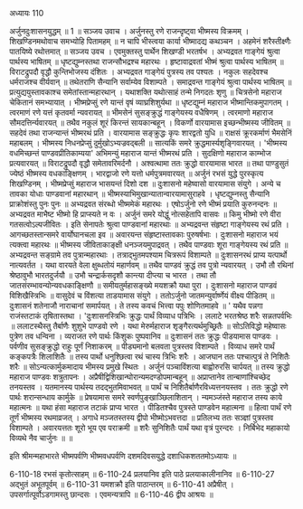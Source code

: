 अध्यायः 110

अर्जुनदुःशासनयुद्धम् ॥ 1 ॥
सञ्जय उवाच ।
अर्जुनस्तु रणे राजन्दृष्ट्वा भीष्मस्य विक्रमम् ।
शिखण्डिनमथोवाच समभ्योहि पितामहम् ॥
न चापि भीस्त्वया कार्या भीष्मादद्य कथञ्चन ।
अहमेनं शरैस्तीक्ष्णैः पातयिष्ये रथोत्तमात् ॥
सञ्जय उवच ।
एवमुक्तस्तु पार्थेन शिखण्डी भरतर्षभ ।
अभ्यद्रवत गाङ्गेयं श्रुत्वा पार्थस्य भाषितम् ॥
धृष्टद्युम्नस्तथा राजन्सौभद्रश्च महारथः ।
हृष्टावाद्रवतां भीष्मं श्रुत्वा पार्थस्य भाषितम् ॥
विराटद्रुपदौ वृद्धौ कुन्तिभोजस्य दंशितः ।
अभ्यद्रवत गाङ्गेयं पुत्रस्य तव पश्यतः ।
नकुलः सहदेवश्च धर्मराजश्च वीर्यवान् ॥
तथेतराणि सैन्यानि सर्वाम्येव विशाम्पते ।
समाद्रवन्त गाङ्गेयं श्रुत्वा पार्थस्य भाषितम् ॥
प्रत्युद्ययुस्तावकाश्च समेतांस्तान्महारथान् ।
यथाशक्ति यथोत्साहं तन्मे निगदतः शृणु ॥
चित्रसेनो महाराज चेकितानं समभ्यायात् ।
भीष्मप्रेप्सुं रणे यान्तं वृषं व्याघ्रशिशुर्यथा ॥
धृष्टद्युम्नं महाराज भीष्मान्तिकमुपागतम् ।
त्वरमाणं रणे यत्तं कृतवर्मा न्यवरायत् ॥
भीमसेनं सुसङ्क्रुद्धं गाङ्गेयस्य वधैषिणम् ।
त्वरमाणो महाराज सौमदत्तिर्न्यवारयत् ॥
तथैव नकुलं शूरं किरन्तं सायकान्बहून् ।
विकर्णो वारयामास इच्छन्भीष्मस्य जीवितम् ॥
सहदेवं तथा राजन्यान्तं भीष्मरथं प्रति ।
वारयामास सङ्क्रुद्धः कृपः शारद्वतो युधि ॥
राक्षसं क्रूरकर्माणं भैमसेनिं महाबलम् ।
भीष्मस्य निधनप्रेप्सुं दुर्मुखोऽभ्यज्रवद्बली ॥
सात्यकिं समरे क्रुद्धमार्स्यशृङ्गिवारयत् ।
\'भीष्मस्य वधमिच्छन्तं पाण्डवप्रीतिकाम्यया\'
अभिमन्युं महाराज यान्तं भीष्मरथं प्रति ।
सुदक्षिणो महाराज काम्भोज प्रत्यवारयत् ॥
विराटद्रुपदौ वृद्धौ समेतावरिमर्दनौ ।
अश्वत्थामा ततः क्रुद्धो वारयामास भारत ॥
तथा पाण्डुसुतं ज्येष्ठं भीष्मस्य वधकाङ्क्षिणम् ।
भारद्वाजो रणे यत्तो धर्मपुत्रमवारयत् ॥
अर्जुनं रभसं युद्धे पुरस्कृत्य शिखण्डिनम् ।
भीष्मप्रेप्सुं महाराज भासयन्तं दिशो दश ॥
दुःशासनो महेष्वासो वारयामास संयुगे ।
अन्ये च तावका योधाः पाण्डवानां महारथान् ॥
भीष्मस्याभिमुखान्यातान्वारयामासुराहवे ।
धृष्टद्युम्नस्तु सैन्यानि प्राक्रोशंस्तु पुनः पुनः ॥
अभ्यद्रवत संरब्धो भीष्ममेकं महारथः ।
एषोऽर्जुनो रणे भीष्मं प्रयाति कुरुनन्दनः ॥
अभ्यद्रवत माभैष्ट भीष्मो हि प्राप्स्यते न वः ।
अर्जुनं समरे योद्धुं नोत्सहेतापि वासवः ॥
किमु भीष्मो रणे वीरा गतसत्वोऽल्पजीवितः ।
इति सेनापतेः श्रुत्वा पाण्डवानां महारथाः ॥
अभ्यद्रवन्त संहृष्टा गाङ्गेयस्य रथं प्रति ।
आगच्छतस्तान्समरे वार्योघानचला इव ॥
अवारयन्त संहृष्टास्तावकाः पुरुषर्षभाः ।
दुःशासनो महाराज भयं त्यक्त्वा महारथः ॥
भीष्मस्य जीविताकाङ्क्षी धनञ्जयमुपाद्रवत् । 
तथैव पाण्डवाः शूरा गाङ्गेयस्य रथं प्रति ॥
अभ्यद्रवन्त सङ्ग्रामे तव पुत्रान्महारथाः ।
तत्राद्भुतमपश्याम चित्ररूपं विशाम्पते ॥
दुःशासनरथं प्राप्य यत्पार्थो नात्यवर्तत ।
यथा वारयते वेला क्षुब्धतोयं महार्णवम् ॥
तथैव पाण्डवं क्रुद्धं तव पुत्रो न्यवारयत् ।
उभौ तौ रथिनां श्रेष्ठावुभौ भारतदुर्जयौ ॥
उभौ चन्द्रार्कसदृशौ कान्त्या दीप्त्या च भारत ।
तथा तौ जातसंरम्भावन्योन्यवधकाङ्क्षिणौ ॥
समीयतुर्महासङ्ख्ये मयशक्रौ यथा पुरा ।
दुःशासनो महाराज पाण्डवं विशिखैस्त्रिभिः ॥
वासुदेवं च विंशत्या ताडयामास संयुगे ।
ततोऽर्जुनो जातमन्युर्वार्ष्णेयं वीक्ष्य पीडितम् ॥
दुःशासनं शतेनाजौ नाराचानां समार्पयत् ।
ते तस्य कवचं भित्त्वा पपुः शोणितमाहवे ॥
\' यथैव पन्नगा राजंस्तटाकं तृषितास्तथा ।
\'दुःशासनस्त्रिभिः क्रुद्धः पार्थं विव्याध पत्रिभिः ।
ललाटे भरतश्रेष्ठ शरैः सन्नतपर्वभिः ॥
ललाटस्थैस्तु तैर्बाणैः शुशुभे पाण्डवो रणे ।
यथा मेरुर्महाराज शृङ्गैरत्यर्थमुच्छ्रितैः ॥
सोऽतिविद्धो महेष्वासः पुत्रेण तव धन्विना ।
व्यराजत रणे पार्थः किंशुकः पुष्पवानिव ॥
दुःशासनं ततः क्रुद्धः पीडयामास पाण्डवः ।
पर्वणीव सुसङ्क्रुद्धो राहुः पूर्णं निशाकरम् ॥
पीड्यमानो बलवता पुत्रस्तव विशाम्पते ।
विव्याध समरे पार्थं कङ्कपत्रैः शिलाशितैः ॥
तस्य पार्थो धनुश्छित्वा रथं चास्य त्रिभिः शरैः ।
आजघान ततः पश्चात्पुत्रं ते निशितैः शरैः ॥
सोऽन्यत्कार्मुकमादाय भीमस्य प्रमुखे स्थितः ।
अर्जुनं पञ्चाविंशत्या बाह्वोरुरसि चार्पयत् ॥
तस्य क्रुद्धो महाराज पाण्डवः शत्रुतापनः ।
अप्रैषीद्विशिखान्घोरान्यमदण्डोपमान्बहून् ॥
अप्राप्तानेव तान्बाणांश्चिच्छेद तनयस्तव ।
यतमानस्य पार्थस्य तदद्भुतमिवाभवत् ॥
पार्थं च निशितैर्बाणैरविध्यत्तनयस्तव ।
ततः क्रुद्धो रणे पार्थः शरान्सन्धाय कार्मुके ॥
प्रेषयामास समरे स्वर्णपुङ्खाञ्छिलाशितान् ।
न्यमञ्जंस्ते महाराज तस्य काये महात्मनः ॥
यथा हंसा महाराज तटाकं प्राप्य भारत ।
पीडितश्चैव पुत्रस्ते पाण्डवेन महात्मना ॥
हित्वा पार्थं रणे तूर्णं भीष्मस्य रथमाव्रजत् ।
अगाधे मञ्जतस्तस्य द्वीपो भीष्मोऽभवत्तदा ॥
प्रतिलभ्य ततः सञ्ज्ञां पुत्रस्तव विशाम्पते ।
अवारयत्ततः शूरो भूय एव पराक्रमी ॥
शरैः सुनिशितैः पार्थं यथा वृत्रं पुरन्दरः ।
निर्बिभेद महाकायो विव्यथे नैव चार्जुनः ॥ ॥

इति श्रीमन्महाभारते भीष्मपर्वणि भीष्मवधपर्वणि दशमदिवसयुद्धे दशाधिकशततमोऽध्यायः ॥

6-110-18 रभसं कृतोत्साहम् ॥ 6-110-24 प्रलयानिव इति पाठे प्रलयाकालीनानिव ॥ 6-110-27 अद्भुतं अभूतपूर्वम् ॥ 6-110-31 यमशक्रौ इति पाठान्तरम् ॥ 6-110-41 अप्रैषीत् । उपसर्गात्पूर्वोऽडगामस्तु छान्दसः । एवमन्यत्रापि ॥ 6-110-46 द्वीप आश्रयः ॥
